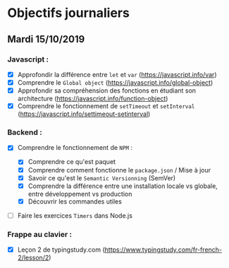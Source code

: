 # Objectifs journaliers

## Mardi 15/10/2019

### Javascript :

- [x] Approfondir la différence entre `let` et `var` (https://javascript.info/var)
- [x] Comprendre le `Global object` (https://javascript.info/global-object)
- [x] Approfondir sa compréhension des fonctions en étudiant son architecture (https://javascript.info/function-object)
- [x] Comprendre le fonctionnement de `setTimeout` et `setInterval` (https://javascript.info/settimeout-setinterval)

### Backend :

- [x] Comprendre le fonctionnement de `NPM` :

  - [x] Comprendre ce qu'est paquet
  - [x] Comprendre comment fonctionne le `package.json` / Mise à jour
  - [x] Savoir ce qu'est le `Semantic Versionning` (SemVer)
  - [x] Comprendre la différence entre une installation locale vs globale, entre développement vs production
  - [x] Découvrir les commandes utiles

- [ ] Faire les exercices `Timers` dans Node.js

### Frappe au clavier :

- [x] Leçon 2 de typingstudy.com (https://www.typingstudy.com/fr-french-2/lesson/2)
